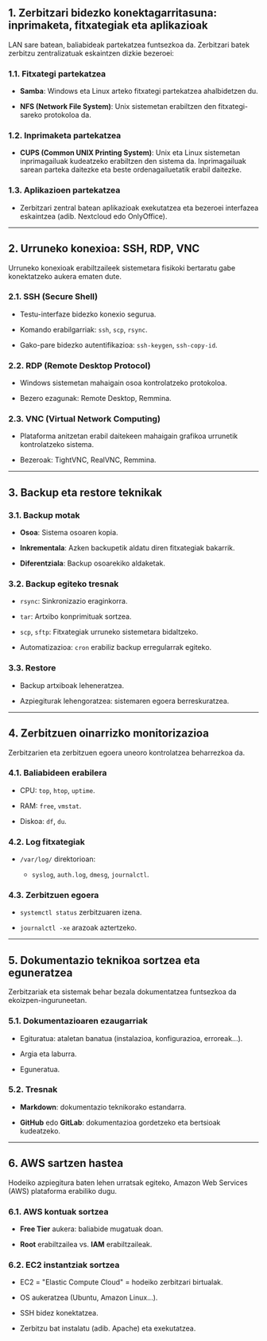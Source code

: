 
## 1. Zerbitzari bidezko konektagarritasuna: inprimaketa, fitxategiak eta aplikazioak

LAN sare batean, baliabideak partekatzea funtsezkoa da. Zerbitzari batek zerbitzu zentralizatuak eskaintzen dizkie bezeroei:

### 1.1. Fitxategi partekatzea

- **Samba**: Windows eta Linux arteko fitxategi partekatzea ahalbidetzen du.
    
- **NFS (Network File System)**: Unix sistemetan erabiltzen den fitxategi-sareko protokoloa da.
    

### 1.2. Inprimaketa partekatzea

- **CUPS (Common UNIX Printing System)**: Unix eta Linux sistemetan inprimagailuak kudeatzeko erabiltzen den sistema da. Inprimagailuak sarean parteka daitezke eta beste ordenagailuetatik erabil daitezke.
    

### 1.3. Aplikazioen partekatzea

- Zerbitzari zentral batean aplikazioak exekutatzea eta bezeroei interfazea eskaintzea (adib. Nextcloud edo OnlyOffice).
    

---

## 2. Urruneko konexioa: SSH, RDP, VNC

Urruneko konexioak erabiltzaileek sistemetara fisikoki bertaratu gabe konektatzeko aukera ematen dute.

### 2.1. SSH (Secure Shell)

- Testu-interfaze bidezko konexio segurua.
    
- Komando erabilgarriak: `ssh`, `scp`, `rsync`.
    
- Gako-pare bidezko autentifikazioa: `ssh-keygen`, `ssh-copy-id`.
    

### 2.2. RDP (Remote Desktop Protocol)

- Windows sistemetan mahaigain osoa kontrolatzeko protokoloa.
    
- Bezero ezagunak: Remote Desktop, Remmina.
    

### 2.3. VNC (Virtual Network Computing)

- Plataforma anitzetan erabil daitekeen mahaigain grafikoa urrunetik kontrolatzeko sistema.
    
- Bezeroak: TightVNC, RealVNC, Remmina.
    

---

## 3. Backup eta restore teknikak

### 3.1. Backup motak

- **Osoa**: Sistema osoaren kopia.
    
- **Inkrementala**: Azken backupetik aldatu diren fitxategiak bakarrik.
    
- **Diferentziala**: Backup osoarekiko aldaketak.
    

### 3.2. Backup egiteko tresnak

- `rsync`: Sinkronizazio eraginkorra.
    
- `tar`: Artxibo konprimituak sortzea.
    
- `scp`, `sftp`: Fitxategiak urruneko sistemetara bidaltzeko.
    
- Automatizazioa: `cron` erabiliz backup erregularrak egiteko.
    

### 3.3. Restore

- Backup artxiboak leheneratzea.
    
- Azpiegiturak lehengoratzea: sistemaren egoera berreskuratzea.
    

---

## 4. Zerbitzuen oinarrizko monitorizazioa

Zerbitzarien eta zerbitzuen egoera uneoro kontrolatzea beharrezkoa da.

### 4.1. Baliabideen erabilera

- CPU: `top`, `htop`, `uptime`.
    
- RAM: `free`, `vmstat`.
    
- Diskoa: `df`, `du`.
    

### 4.2. Log fitxategiak

- `/var/log/` direktorioan:
    
    - `syslog`, `auth.log`, `dmesg`, `journalctl`.
        

### 4.3. Zerbitzuen egoera

- `systemctl status` zerbitzuaren izena.
    
- `journalctl -xe` arazoak aztertzeko.
    

---

## 5. Dokumentazio teknikoa sortzea eta eguneratzea

Zerbitzariak eta sistemak behar bezala dokumentatzea funtsezkoa da ekoizpen-inguruneetan.

### 5.1. Dokumentazioaren ezaugarriak

- Egituratua: ataletan banatua (instalazioa, konfigurazioa, erroreak...).
    
- Argia eta laburra.
    
- Eguneratua.
    

### 5.2. Tresnak

- **Markdown**: dokumentazio teknikorako estandarra.
    
- **GitHub** edo **GitLab**: dokumentazioa gordetzeko eta bertsioak kudeatzeko.
    

---

## 6. AWS sartzen hastea

Hodeiko azpiegitura baten lehen urratsak egiteko, Amazon Web Services (AWS) plataforma erabiliko dugu.

### 6.1. AWS kontuak sortzea

- **Free Tier** aukera: baliabide mugatuak doan.
    
- **Root** erabiltzailea vs. **IAM** erabiltzaileak.
    

### 6.2. EC2 instantziak sortzea

- EC2 = "Elastic Compute Cloud" = hodeiko zerbitzari birtualak.
    
- OS aukeratzea (Ubuntu, Amazon Linux...).
    
- SSH bidez konektatzea.
    
- Zerbitzu bat instalatu (adib. Apache) eta exekutatzea.